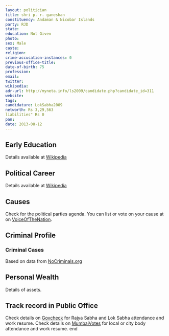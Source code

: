 ```yaml
---
layout: politician
title: shri p. r. ganeshan
constituency: Andaman & Nicobar Islands 
party: RJD
state: 
education: Not Given
photo: 
sex: Male
caste: 
religion: 
crime-accusation-instances: 0
previous-office-title: 
date-of-birth: 75
profession: 
email: 
twitter: 
wikipedia: 
adr-url: http://myneta.info/ls2009/candidate.php?candidate_id=311
website: 
tags: 
candidature: LokSabha2009
networth: Rs 3,29,563
liabilities" Rs 0
pan: 
date: 2013-08-12
---
```


## Early Education
Details available at [Wikipedia](http://www.wikipedia.org/wiki/)

## Political Career
Details available at [Wikipedia](http://www.wikipedia.org/wiki/)

## Causes 
Check for the political parties agenda. You can list or vote on your cause at on [VoiceOfTheNation](http://www.voiceofthenation.org).

## Criminal Profile

### Criminal Cases
Based on data from [NoCriminals.org](http://www.nocriminals.org)

## Personal Wealth
Details of assets.

## Track record in Public Office
Check details on [Govcheck](http://www.govcheck.org) for Rajya Sabha and Lok Sabha attendance and work resume. Check details on [MumbaiVotes](http://www.mumbaivotes.org) for local or city body attendance and work resume.
	end
